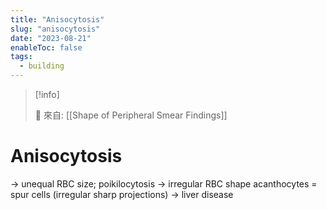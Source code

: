 ```yaml
---
title: "Anisocytosis"
slug: "anisocytosis"
date: "2023-08-21"
enableToc: false
tags:
  - building
---
```


> [!info]
>
> 🌱 來自: [[Shape of Peripheral Smear Findings]]

# Anisocytosis

 → unequal RBC size; poikilocytosis → irregular RBC shape acanthocytes = spur cells (irregular sharp projections) → liver disease
